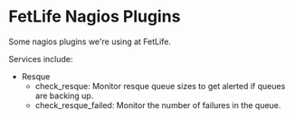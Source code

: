 FetLife Nagios Plugins
======================

Some nagios plugins we're using at FetLife.

Services include:
  
  * Resque 
    * check_resque: Monitor resque queue sizes to get alerted if queues are backing up.
    * check_resque_failed: Monitor the number of failures in the queue.
